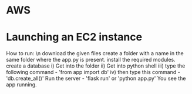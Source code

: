 # AWS
# Launching an EC2 instance
How to run: \n
download the given files
create a folder with a name in the same folder where the app.py is present.
install the required modules.
create a database
i) Get into the folder
ii) Get into python shell
iii) type the following command - 'from app import db'
iv) then type this command - 'db.create_all()'
Run the server - 'flask run' or 'python app.py'
You see the app running. 
